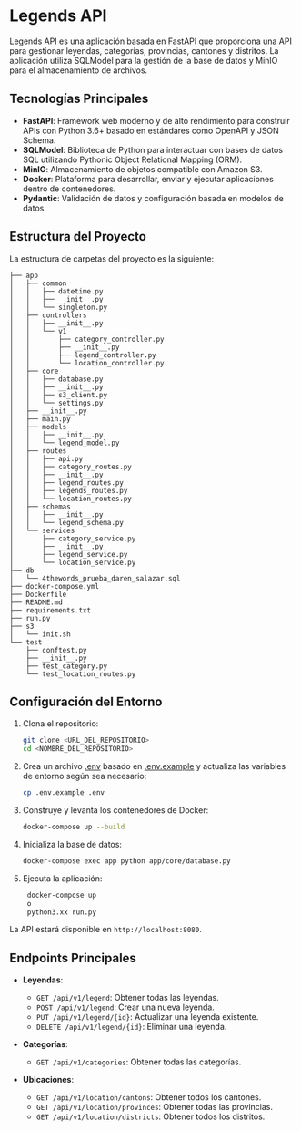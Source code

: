 # Legends API

Legends API es una aplicación basada en FastAPI que proporciona una API para gestionar leyendas, categorías, provincias, cantones y distritos. La aplicación utiliza SQLModel para la gestión de la base de datos y MinIO para el almacenamiento de archivos.

## Tecnologías Principales

- **FastAPI**: Framework web moderno y de alto rendimiento para construir APIs con Python 3.6+ basado en estándares como OpenAPI y JSON Schema.
- **SQLModel**: Biblioteca de Python para interactuar con bases de datos SQL utilizando Pythonic Object Relational Mapping (ORM).
- **MinIO**: Almacenamiento de objetos compatible con Amazon S3.
- **Docker**: Plataforma para desarrollar, enviar y ejecutar aplicaciones dentro de contenedores.
- **Pydantic**: Validación de datos y configuración basada en modelos de datos.

## Estructura del Proyecto

La estructura de carpetas del proyecto es la siguiente:

```plaintext
├── app
│   ├── common
│   │   ├── datetime.py
│   │   ├── __init__.py
│   │   └── singleton.py
│   ├── controllers
│   │   ├── __init__.py
│   │   └── v1
│   │       ├── category_controller.py
│   │       ├── __init__.py
│   │       ├── legend_controller.py
│   │       └── location_controller.py
│   ├── core
│   │   ├── database.py
│   │   ├── __init__.py
│   │   ├── s3_client.py
│   │   └── settings.py
│   ├── __init__.py
│   ├── main.py
│   ├── models
│   │   ├── __init__.py
│   │   └── legend_model.py
│   ├── routes
│   │   ├── api.py
│   │   ├── category_routes.py
│   │   ├── __init__.py
│   │   ├── legend_routes.py
│   │   ├── legends_routes.py
│   │   └── location_routes.py
│   ├── schemas
│   │   ├── __init__.py
│   │   └── legend_schema.py
│   └── services
│       ├── category_service.py
│       ├── __init__.py
│       ├── legend_service.py
│       └── location_service.py
├── db
│   └── 4thewords_prueba_daren_salazar.sql
├── docker-compose.yml
├── Dockerfile
├── README.md
├── requirements.txt
├── run.py
├── s3
│   └── init.sh
└── test
    ├── conftest.py
    ├── __init__.py
    ├── test_category.py
    └── test_location_routes.py
```

## Configuración del Entorno

1. Clona el repositorio:

   ```sh
   git clone <URL_DEL_REPOSITORIO>
   cd <NOMBRE_DEL_REPOSITORIO>
   ```

2. Crea un archivo [.env](http://_vscodecontentref_/8) basado en [.env.example](http://_vscodecontentref_/9) y actualiza las variables de entorno según sea necesario:

   ```sh
   cp .env.example .env
   ```

3. Construye y levanta los contenedores de Docker:

   ```sh
   docker-compose up --build
   ```

4. Inicializa la base de datos:

   ```sh
   docker-compose exec app python app/core/database.py
   ```

5. Ejecuta la aplicación:

   ```sh
    docker-compose up
    o
    python3.xx run.py

   ```

La API estará disponible en `http://localhost:8080`.

## Endpoints Principales

- **Leyendas**:

  - `GET /api/v1/legend`: Obtener todas las leyendas.
  - `POST /api/v1/legend`: Crear una nueva leyenda.
  - `PUT /api/v1/legend/{id}`: Actualizar una leyenda existente.
  - `DELETE /api/v1/legend/{id}`: Eliminar una leyenda.

- **Categorías**:

  - `GET /api/v1/categories`: Obtener todas las categorías.

- **Ubicaciones**:
  - `GET /api/v1/location/cantons`: Obtener todos los cantones.
  - `GET /api/v1/location/provinces`: Obtener todas las provincias.
  - `GET /api/v1/location/districts`: Obtener todos los distritos.
